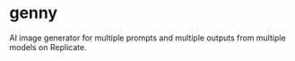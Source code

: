 # genny
AI image generator for multiple prompts and multiple outputs from multiple models on Replicate.
